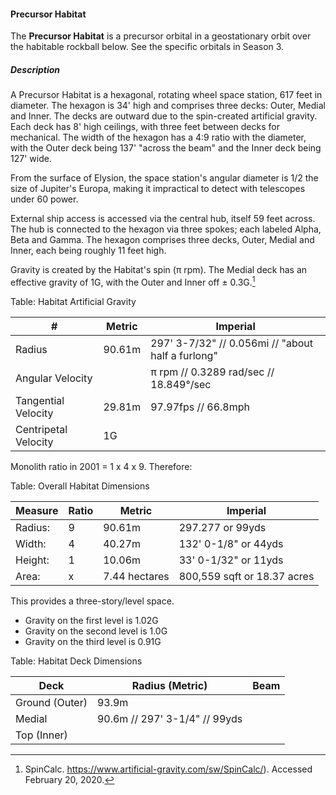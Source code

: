 #### Precursor Habitat

The **Precursor Habitat** is a precursor orbital in a geostationary orbit over the habitable rockball below. See the specific orbitals in Season 3.

##### Description

A Precursor Habitat is a hexagonal, rotating wheel space station, 617 feet in diameter. The hexagon is 34' high and comprises three decks: Outer, Medial and Inner. The decks are outward due to the spin-created artificial gravity. Each deck has 8' high ceilings, with three feet between decks for mechanical. The width of the hexagon has a 4:9 ratio with the diameter, with the Outer deck being 137' "across the beam" and the Inner deck being 127' wide.

From the surface of Elysion, the space station's angular diameter is 1/2 the size of Jupiter's Europa, making it impractical to detect with telescopes under 60 power.

External ship access is accessed via the central hub, itself 59 feet across. The hub is connected to the hexagon via three spokes; each labeled Alpha, Beta and Gamma. The hexagon comprises three decks, Outer, Medial and Inner, each being roughly 11 feet high.

Gravity is created by the Habitat's spin (π rpm). The Medial deck has an effective gravity of 1G, with the Outer and Inner off ± 0.3G.[^spin-calc]

[^spin-calc]: SpinCalc. https://www.artificial-gravity.com/sw/SpinCalc/). Accessed February 20, 2020.

Table: Habitat Artificial Gravity

| # | Metric | Imperial |
| --- | --- | --- |
| Radius  | 90.61m | 297' 3-7/32" // 0.056mi // "about half a furlong"|
| Angular Velocity   |  | π rpm // 0.3289 rad/sec  // 18.849°/sec |
| Tangential Velocity   | 29.81m   | 97.97fps // 66.8mph |
| Centripetal Velocity   | 1G  |

Monolith ratio in 2001 = 1 x 4 x 9. Therefore:

Table: Overall Habitat Dimensions

| Measure | Ratio | Metric | Imperial
| --- | --- | --- | --- |
| Radius:| 9 | 90.61m | 297.277 or 99yds |
| Width: | 4 | 40.27m | 132' 0-1/8" or 44yds |
| Height:| 1 | 10.06m | 33' 0-1/32" or 11yds |
| Area:  | x | 7.44 hectares | 800,559 sqft or 18.37 acres  |

This provides a three-story/level space.
* Gravity on the first level is 1.02G
* Gravity on the second level is 1.0G
* Gravity on the third level is 0.91G

Table: Habitat Deck Dimensions

| Deck          | Radius (Metric) | Beam |
| --- |  --- |--- |
| Ground (Outer) | 93.9m |
| Medial         | 90.6m // 297' 3-1/4" // 99yds |
| Top (Inner)    |
